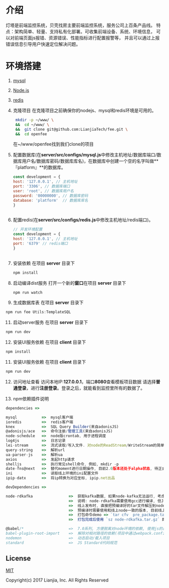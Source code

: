
# 介绍
灯塔是前端监控系统，贝壳找房主要前端监控系统，服务公司上百条产品线。
特点：架构简单、轻量、支持私有化部署。可收集前端设备、系统、环境信息，
可以对前端页面js报错、资源错误、性能指标进行配置报警等，
并且可以通过上报错误信息引导用户快速定位解决问题。

# 环境搭建
1. [mysql](https://www.mysql.com/)
2. [Node.js](http://nodejs.cn/)
3. [redis](https://redis.io/)
4. 克隆项目 在克隆项目之前确保你的nodejs、mysql和redis环境是可用的。
   ```bash
    mkdir -p ~/www/ \
    &&  cd ~/www/ \
    &&  git clone git@github.com:LianjiaTech/fee.git \
    &&  cd openfee
    ```
    在~/www/openfee找到我们clone的项目

5. 配置数据库(在**server/src/configs/mysql.js**中修改主机地址/数据库端口/数据库用户名/数据库密码/数据库库名)，在数据库中创建一个空的名字叫做**『platform』**的数据库。
    ```javascript
    const development = {
    host: '127.0.0.1', // 主机地址
    port: '3306', // 数据库端口
    user: 'root', // 数据库用户名
    password: '00000000', // 数据库密码
    database: 'platform'  // 数据库库名
    }
                                                        
    ```
6. 配置redis(在**server/src/configs/redis.js**中修改主机地址/redis端口)。
    ```javascript
    // 开发环境配置
    const development = {
    host: '127.0.0.1', // 主机地址
    port: '6379' // redis端口
    }
                                                        
    ```

 

7. 安装依赖
   在项目 **server** 目录下
   ```javascript
   npm install
   ```
8. 启动编译dist服务
   打开一个新的**窗口**在项目 **server** 目录下
   ```javascript
   npm run watch
   ```
9.  生成数据库表
   在项目 **server** 目录下
   ```javascript
   npm run fee Utils:TemplateSQL 
   ```
11. 启动server服务
   在项目 **server** 目录下
   ```javascript
   npm run dev
   ```
12. 安装UI服务依赖
   在项目 **client** 目录下
   ```javascript
   npm install
   ```
11. 安装UI服务依赖
   在项目 **client** 目录下
   ```javascript
   npm run dev
   ```

12. 访问地址查看
   访问本地IP:**127.0.0.1**，端口**8080**查看模板项目数据
   请选择**普通登录**，进行**注册登录**。登录之后，就能看到监控里所有的数据了。

13. npm依赖插件说明

```javascript
dependencies =>

mysql           =>  mysql客户端
ioredis         =>  redis客户端
knex            =>  SQL Query Builder(来自adonisJS)
@adonisjs/ace   =>  命令注册/管理工具(来自adonisJS)
node-schedule   =>  node版crontab, 用于进程调度
log4js          =>  日志记录
lei-stream      =>  流式读取/写入文件. 对node的ReadStream/WriteStream的简单封装
query-string    =>  解析url
ua-parser-js    =>  解析ua
axios           =>  发起http请求
shelljs         =>  执行常见shell命令, 例如, mkdir -p
date-fns@next   =>  替代moment进行日期操作, 目前2.0版本还处于alpha状态, 待正式发布后即可取消@next标记
ini             =>  读取线上环境的ini配置文件
ipip-datx       =>  将ip转换为对应坐标, ipip.net出品

devDependencies =>

node-rdkafka                =>  获取kafka数据, 如果node-kafka无法运行, 考虑本机中是否有librdkafka库 => `sudo apt-get install librdkafka-dev` & 本机是否安装了Python2.7
                            =>  说明: node-rdkafka需要使用gcc进行编译, 但Jinkins上没有相应的编译脚本, 为了能从Jinkins上编译通过, 将`node-rdkfka`放在了dev依赖中.
                            =>  线上发布时, 直接把预编译好的tar文件解压到node_module文件夹里, 跳过gcc编译流程(开发机环境和线上环境一致, 因此使用开发机进行预编译)
                            =>  预编译时需要使用和线上node一致的版本, 目前线上版本是8.6.0
                            =>  打包命令demo => `tar cfv  pre_package.tar.gz node-rdkafka nan bindings`
                            =>  打包完成后使用 `sz node-rdkafka.tar.gz` 即可将文件下载到本机

@babel/*                    =>  7.0系列, 方便脱离对node环境的依赖, 使用js的最新特性
babel-plugin-root-import    =>  解除对相对路径的依赖(项目中通过webpack.config.js(WebStrom) & jsconfig.json(VSCode)辅助编辑器识别路径)
nodemon                     =>  动态启动/载入项目
standard                    =>  JS Standard代码规范
```
   


## License

[MIT](http://opensource.org/licenses/MIT)

Copyright(c) 2017 Lianjia, Inc. All Rights Reserved
